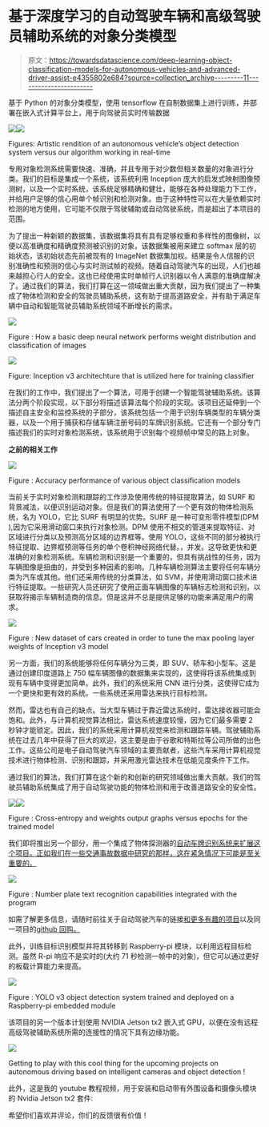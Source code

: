 # 基于深度学习的自动驾驶车辆和高级驾驶员辅助系统的对象分类模型

> 原文：<https://towardsdatascience.com/deep-learning-object-classification-models-for-autonomous-vehicles-and-advanced-driver-assist-e4355802e684?source=collection_archive---------11----------------------->

基于 Python 的对象分类模型，使用 tensorflow 在自制数据集上进行训练，并部署在嵌入式计算平台上，用于向驾驶员实时传输数据

![](img/7303e86253665747d58f6584c0cf7c47.png)![](img/f37d8701b4a871d5ca5da40a84c7b212.png)

Figures: Artistic rendition of an autonomous vehicle’s object detection system versus our algorithm working in real-time

专用对象检测系统需要快速、准确，并且专用于对少数但相关数量的对象进行分类。我们的目标是集成一个系统，该系统利用 Inception 庞大的启发式映射图像预测树，以及一个实时系统，该系统足够精确和健壮，能够在各种处理能力下工作，并给用户足够的信心用单个帧识别和检测对象。由于这种特性可以在大量依赖实时检测的地方使用，它可能不仅限于驾驶辅助或自动驾驶系统，而是超出了本项目的范围。

为了提出一种新颖的数据集，该数据集将具有具有足够权重和多样性的图像树，以便以高准确度和精确度预测被识别的对象，该数据集被用来建立 softmax 层的初始状态，该初始状态先前被现有的 ImageNet 数据集加权。结果是令人信服的识别准确性和预测的信心与实时测试帧的视频。随着自动驾驶汽车的出现，人们也越来越担心行人的安全。这也已经使用实时单帧行人识别器以令人满意的准确度解决了。通过我们的算法，我们打算在这一领域做出重大贡献，因为我们提出了一种集成了物体检测和安全的驾驶员辅助系统，这有助于提高道路安全，并有助于满足车辆中自动和智能驾驶员辅助系统领域不断增长的需求。

![](img/1b91ea1eab86a44545d8db12ccf83519.png)

Figure : How a basic deep neural network performs weight distribution and classification of images

![](img/632b3602c883d46d6c96d1eea5cd37b2.png)

Figure: Inception v3 architechture that is utilized here for training classifier

在我们的工作中，我们提出了一个算法，可用于创建一个智能驾驶辅助系统。该算法分两个阶段实现，以下部分将描述该算法每个阶段的实现。该项目还延伸到一个描述自主安全和监控系统的子部分，该系统包括一个用于识别车辆类型的车辆分类器，以及一个用于捕获和存储车辆注册号码的车牌识别系统。它还有一个部分专门描述我们的实时对象检测系统，该系统用于识别每个视频帧中常见的路上对象。

**之前的相关工作**

![](img/731cdc6b3802eadd994e1d06ecbbabba.png)

Figure : Accuracy performance of various object classification models

当前关于实时对象检测和跟踪的工作涉及使用传统的特征提取算法，如 SURF 和背景减法，以便识别运动对象。但是我们的算法使用了一个更有效的物体检测系统，名为 YOLO，它比 SURF 有明显的优势。SURF 是一种可变形零件模型(DPM ),因为它采用滑动窗口来执行对象检测。DPM 使用不相交的管道来提取特征、对区域进行分类以及预测高分区域的边界框等。使用 YOLO，这些不同的部分被执行特征提取、边界框预测等任务的单个卷积神经网络代替。，并发。这导致更快和更准确的对象检测系统。车辆检测和识别是一个重要的，但具有挑战性的任务，因为车辆图像是扭曲的，并受到多种因素的影响。几种车辆检测算法主要将任何车辆分类为汽车或其他。他们还采用传统的分类算法，如 SVM，并使用滑动窗口技术进行特征提取。一些研究人员还研究了使用正面车辆图像的车辆标志检测和识别，以获取将揭示车辆制造商的信息。但是这并不总是提供足够的功能来满足用户的需求。

![](img/08944b4049da326033b54767dd1dbaf2.png)

Figure : New dataset of cars created in order to tune the max pooling layer weights of Inception v3 model

另一方面，我们的系统能够将任何车辆分为三类，即 SUV、轿车和小型车。这是通过创建印度道路上 750 幅车辆图像的数据集来实现的，这使得将该系统集成到现有车辆中变得更加简单。此外，我们的系统采用 CNN 进行分类，这使得它成为一个更快和更有效的系统。一些系统还采用雷达来执行目标检测。

然而，雷达也有自己的缺点。当大型车辆过于靠近雷达系统时，雷达接收器可能会饱和。此外，与计算机视觉算法相比，雷达系统速度较慢，因为它们最多需要 2 秒钟才能锁定。因此，我们的系统采用计算机视觉来检测和跟踪车辆。驾驶辅助系统在过去几年中获得了巨大的欢迎，这主要是由于谷歌和特斯拉等公司所做的出色工作。这些公司是电子自动驾驶汽车领域的主要贡献者，这些汽车采用计算机视觉技术进行物体检测、识别和跟踪，并采用激光雷达技术在低能见度条件下工作。

通过我们的算法，我们打算在这个新的和创新的研究领域做出重大贡献。我们的驾驶员辅助系统集成了用于自动驾驶功能的物体检测和用于改善道路安全的安全性。

![](img/1b17082118bfa445ba6b9559854d2eef.png)![](img/e2cbe0ac5140a36b707b8f1a1b51a496.png)

Figure : Cross-entropy and weights output graphs versus epochs for the trained model

我们即将推出另一个部分，用一个集成了物体探测器的[自动车牌识别系统来扩展这个项目。正如我们在一些交通事故数据中研究的那样，这在紧急情况下可能是至关重要的。](https://ieeexplore.ieee.org/document/8299884/)

![](img/60932b990eb89e9b3147b352040cb9db.png)

Figure : Number plate text recognition capabilities integrated with the program

如需了解更多信息，请随时前往关于自动驾驶汽车的链接[和更多有趣的项目](https://rajshekharmukherjee.wordpress.com/mybase/)以及同一项目的[github 回购。](https://github.com/rajshekharM/vehicle-classifier-and-pedestrian-tracker)

此外，训练目标识别模型并将其转移到 Raspberry-pi 模块，以利用远程目标检测。虽然 R-pi 响应不是实时的(大约 71 秒检测一帧中的对象)，但它可以通过更好的板载计算能力来提高。

![](img/73a0010a60c5d8e0dad9aa22d1b4ef83.png)

Figure : YOLO v3 object detection system trained and deployed on a Raspberry-pi embedded module

该项目的另一个版本计划使用 NVIDIA Jetson tx2 嵌入式 GPU，以便在没有远程高级驾驶辅助系统所需的连接性的情况下具有边缘功能。

![](img/dff0a51f96cc5e88fdb596e9a32d7604.png)

Getting to play with this cool thing for the upcoming projects on autonomous driving based on intelligent cameras and object detection !

此外，这是我的 youtube 教程视频，用于安装和启动带有外围设备和摄像头模块的 Nvidia Jetson tx2 套件:

希望你们喜欢并评论，你们的反馈很有价值！